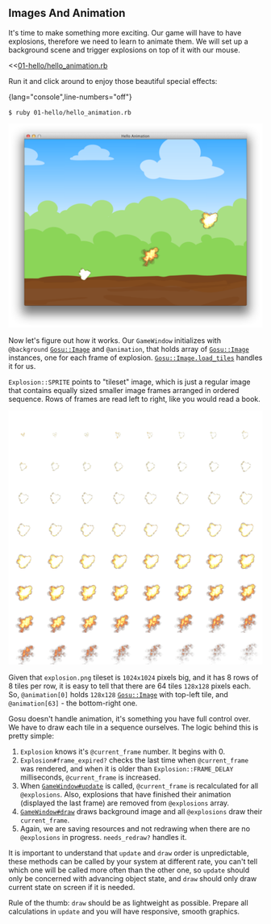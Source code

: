 ## Images And Animation

It's time to make something more exciting. Our game will have to have explosions, therefore we need
to learn to animate them. We will set up a background scene and trigger explosions on top of it
with our mouse.

<<[01-hello/hello_animation.rb](code/01-hello/hello_animation.rb)

Run it and click around to enjoy those beautiful special effects:

{lang="console",line-numbers="off"}
~~~~~~~~
$ ruby 01-hello/hello_animation.rb
~~~~~~~~

![Multiple explosions on screen](images/05-hello-animation.png)

Now let's figure out how it works. Our `GameWindow` initializes with `@background`
[`Gosu::Image`](http://www.libgosu.org/rdoc/Gosu/Image.html) and `@animation`, that holds array
of [`Gosu::Image`](http://www.libgosu.org/rdoc/Gosu/Image.html) instances, one for each frame of explosion.
[`Gosu::Image.load_tiles`](http://www.libgosu.org/rdoc/Gosu/Image.html#load_tiles-class_method)
handles it for us.

`Explosion::SPRITE` points to "tileset" image, which is just a regular image that contains equally
sized smaller image frames arranged in ordered sequence. Rows of frames are read left to right,
like you would read a book.

![Explosion tileset](images/06-tileset.png)

Given that `explosion.png` tileset is `1024x1024` pixels big, and it has 8 rows of 8 tiles per row,
it is easy to tell that there are 64 tiles `128x128` pixels each. So, `@animation[0]` holds
`128x128` [`Gosu::Image`](http://www.libgosu.org/rdoc/Gosu/Image.html) with top-left tile, and
`@animation[63]` - the bottom-right one.

Gosu doesn't handle animation, it's something you have full control over. We have to draw each tile
in a sequence ourselves. The logic behind this is pretty simple:

1. `Explosion` knows it's `@current_frame` number. It begins with 0.
2. `Explosion#frame_expired?` checks the last time when `@current_frame` was rendered, and when it
is older than `Explosion::FRAME_DELAY` milliseconds, `@current_frame` is increased.
2.  When [`GameWindow#update`](http://www.libgosu.org/rdoc/Gosu/Window.html#update-instance_method)
is called, `@current_frame` is recalculated for all `@explosions`. Also, explosions that have
finished their animation (displayed the last frame) are removed from `@explosions` array.
3. [`GameWindow#draw`](http://www.libgosu.org/rdoc/Gosu/Window.html#draw-instance_method) draws
background image and all `@explosions` draw their `current_frame`.
4. Again, we are saving resources and not redrawing when there are no `@explosions` in progress.
`needs_redraw?` handles it.

It is important to understand that `update` and `draw` order is unpredictable, these methods can be
called by your system at different rate, you can't tell which one will be called more often than
the other one, so `update` should only be concerned with advancing object state, and `draw` should
only draw current state on screen if it is needed.

Rule of the thumb: `draw` should be as lightweight as possible. Prepare all calculations in
`update` and you will have responsive, smooth graphics.
